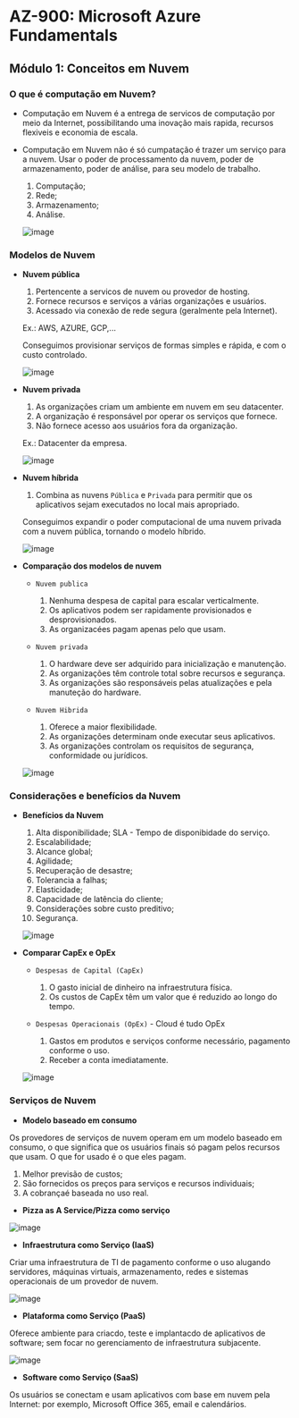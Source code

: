 # AZ-900: Microsoft Azure Fundamentals

## Módulo 1: Conceitos em Nuvem

### O que é computação em Nuvem?

- Computação em Nuvem é a entrega de servicos de computação por meio da Internet, possibilitando uma inovação mais rapida, recursos flexiveis e economia de escala.

- Computação em Nuvem não é só cumpatação é trazer um serviço para a nuvem. Usar o poder de processamento da nuvem, poder de armazenamento, poder de análise, para seu modelo de trabalho.
  
  1. Computação;
  2. Rede;
  3. Armazenamento;
  4. Análise.
  
  ![image](https://user-images.githubusercontent.com/86172286/193884554-f0795cb0-b998-4986-9c3b-9470b025ce8e.png)

### Modelos de Nuvem

- **Nuvem pública**

  1. Pertencente a servicos de nuvem ou provedor de hosting.
  2. Fornece recursos e serviços a várias organizações e usuários.
  3. Acessado via conexão de rede segura (geralmente pela Internet).

  Ex.: AWS, AZURE, GCP,...

  Conseguimos provisionar serviços de formas simples e rápida, e com o custo controlado.

  ![image](https://user-images.githubusercontent.com/86172286/193884605-426f3c54-2632-4d49-8eb3-a005aba02bc3.png)

- **Nuvem privada**

  1. As organizações criam um ambiente em nuvem em seu datacenter.
  2. A organização é responsável por operar os serviços que fornece.
  3. Não fornece acesso aos usuários fora da organização.

  Ex.: Datacenter da empresa.
  
  ![image](https://user-images.githubusercontent.com/86172286/193886043-c4a11bad-e9a4-4021-8d7c-b71febed0158.png)

- **Nuvem híbrida**

  1. Combina as nuvens `Pública` e `Privada` para permitir que os aplicativos sejam executados no local mais apropriado.

  Conseguimos expandir o poder computacional de uma nuvem privada com a nuvem pública, tornando o modelo híbrido.

  ![image](https://user-images.githubusercontent.com/86172286/193886141-1a07399d-2cde-4070-9c3a-0eeb071be7de.png)


- **Comparação dos modelos de nuvem**

  - `Nuvem publica`
    1. Nenhuma despesa de capital para escalar verticalmente.
    2. Os aplicativos podem ser rapidamente provisionados e desprovisionados.
    3. As organizacées pagam apenas pelo que usam.
    
  - `Nuvem privada`
    1. O hardware deve ser adquirido para inicialização e manutenção.
    2. As organizações têm controle total sobre recursos e segurança.
    3. As organizações são responsáveis pelas atualizações e pela manuteção do hardware.

  - `Nuvem Hibrida`
    1. Oferece a maior flexibilidade.
    2. As organizações determinam onde executar seus aplicativos.
    3. As organizações controlam os requisitos de segurança, conformidade ou jurídicos.

  ![image](https://user-images.githubusercontent.com/86172286/193887476-a459b9c3-90cf-4e6b-88eb-1b3d0b9fa17f.png)
  
### Considerações e benefícios da Nuvem

- **Benefícios da Nuvem**

  1. Alta disponibilidade; SLA - Tempo de disponibidade do serviço.
  2. Escalabilidade;
  3. Alcance global;
  4. Agilidade;
  5. Recuperação de desastre;
  6. Tolerancia a falhas;
  7. Elasticidade;
  8. Capacidade de latência do cliente;
  9. Considerações sobre custo preditivo;
  10. Segurança.

  ![image](https://user-images.githubusercontent.com/86172286/193890083-7c22bbd3-d989-4224-9441-e1cfd24f6155.png)

- **Comparar CapEx e OpEx**

  - `Despesas de Capital (CapEx)`
    1. O gasto inicial de dinheiro na infraestrutura física.
    2. Os custos de CapEx têm um valor que é reduzido ao longo do tempo.

  - `Despesas Operacionais (OpEx)` - Cloud é tudo OpEx
    1. Gastos em produtos e serviços conforme necessário, pagamento conforme o uso.
    2. Receber a conta imediatamente.

  ![image](https://user-images.githubusercontent.com/86172286/193890143-58a86f2e-a6de-4559-82bc-f862a960f47a.png)

### Serviços de Nuvem

- **Modelo baseado em consumo**

Os provedores de serviços de nuvem operam em um modelo baseado em consumo, o que significa que os usuários finais só pagam pelos recursos que usam. O que for usado é o que eles pagam.

  1. Melhor previsão de custos; 
  2. São fornecidos os preços para serviços e recursos individuais;
  3. A cobrançaé baseada no uso real.

- **Pizza as A Service/Pizza como serviço**

![image](https://user-images.githubusercontent.com/86172286/193891560-e24531a4-b4fb-4949-b690-8516e2fc73d2.png)


- **Infraestrutura como Serviço (IaaS)**

Criar uma infraestrutura de TI de pagamento conforme o uso alugando servidores, máquinas virtuais, armazenamento, redes e sistemas operacionais de um provedor
de nuvem.

![image](https://user-images.githubusercontent.com/86172286/193891924-9dcdd9e8-bf5e-499d-8c2b-b1fb7fe6e3ed.png)

- **Plataforma como Serviço (PaaS)**

Oferece ambiente para criacdo, teste e implantacdo de aplicativos de software; sem focar no gerenciamento de infraestrutura subjacente.

![image](https://user-images.githubusercontent.com/86172286/193892404-9842ccb3-d006-4fb7-84a4-da0cad015050.png)

- **Software como Serviço (SaaS)**

Os usuários se conectam e usam aplicativos com base em nuvem pela Internet: por exemplo, Microsoft Office 365, email e calendários.

